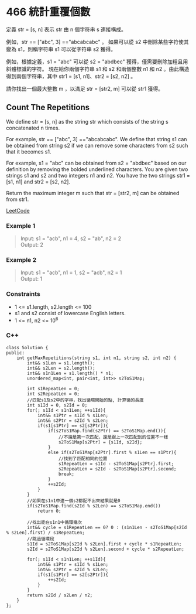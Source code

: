 # 466  統計重覆個數

定義 str = [s, n] 表示 str 由 n 個字符串 s 連接構成。

例如，str == ["abc", 3] =="abcabcabc" 。
如果可以從 s2 中刪除某些字符使其變為 s1，則稱字符串 s1 可以從字符串 s2 獲得。

例如，根據定義，s1 = "abc" 可以從 s2 = "abdbec" 獲得，僅需要刪除加粗且用斜體標識的字符。
現在給你兩個字符串 s1 和 s2 和兩個整數 n1 和 n2 。由此構造得到兩個字符串，其中 str1 = [s1, n1]、str2 = [s2, n2] 。

請你找出一個最大整數 m ，以滿足 str = [str2, m] 可以從 str1 獲得。

##  Count The Repetitions

We define str = [s, n] as the string str which consists of the string s concatenated n times.

For example, str == ["abc", 3] =="abcabcabc".
We define that string s1 can be obtained from string s2 if we can remove some characters from s2 such that it becomes s1.

For example, s1 = "abc" can be obtained from s2 = "abdbec" based on our definition by removing the bolded underlined characters.
You are given two strings s1 and s2 and two integers n1 and n2. You have the two strings str1 = [s1, n1] and str2 = [s2, n2].

Return the maximum integer m such that str = [str2, m] can be obtained from str1.

[LeetCode](https://leetcode.cn/problems/count-the-repetitions/)

### Example 1

> Input: s1 = "acb", n1 = 4, s2 = "ab", n2 = 2  
Output: 2

### Example 2

> Input: s1 = "acb", n1 = 1, s2 = "acb", n2 = 1  
Output: 1  

### Constraints

* 1 <= s1.length, s2.length <= 100
* s1 and s2 consist of lowercase English letters.
* 1 <= n1, n2 <= 10<sup>6</sup>
 


### C++ 

```
class Solution {
public:
    int getMaxRepetitions(string s1, int n1, string s2, int n2) {
        int&& s1Len = s1.length();
        int&& s2Len = s2.length();
        int&& s1n1Len = s1.length() * n1;
        unordered_map<int, pair<int, int>> s2ToS1Map;
        
        int s1RepeatLen = 0;
        int s2RepeatLen = 0;
        //匹配s1及s2中的字串，找出循環開始的點, 計算循的長度
        int s1Id = 0, s2Id = 0;
        for(; s1Id < s1n1Len; ++s1Id){
            int&& s1Ptr = s1Id % s1Len;
            int&& s2Ptr = s2Id % s2Len;
            if(s1[s1Ptr] == s2[s2Ptr]){
                if(s2ToS1Map.find(s2Ptr) == s2ToS1Map.end()){
                    //不論是第一次匹配，還是跟上一次匹配到的位置不一樣
                    s2ToS1Map[s2Ptr] = {s1Id, s2Id};
                }
                else if(s2ToS1Map[s2Ptr].first % s1Len == s1Ptr){
                    //找到了匹配相同的位置
                    s1RepeatLen = s1Id - s2ToS1Map[s2Ptr].first;
                    s2RepeatLen = s2Id - s2ToS1Map[s2Ptr].second;
                    break;
                }
                ++s2Id;
            }
        }
        //如果在s1n1中連一個s2都配不出來結果就是0
        if(s2ToS1Map.find(s2Id % s2Len) == s2ToS1Map.end())
            return 0;
        
        //找出能在s1n1中循環幾次
        int&& cycle = s1RepeatLen == 0? 0 : (s1n1Len - s2ToS1Map[s2Id % s2Len].first) / s1RepeatLen;
        //跳過循環段
        s1Id = s2ToS1Map[s2Id % s2Len].first + cycle * s1RepeatLen;
        s2Id = s2ToS1Map[s2Id % s2Len].second + cycle * s2RepeatLen;

        for(; s1Id < s1n1Len; ++s1Id){
            int&& s1Ptr = s1Id % s1Len;
            int&& s2Ptr = s2Id % s2Len;
            if(s1[s1Ptr] == s2[s2Ptr]){
                ++s2Id;
            }
        }
        return s2Id / s2Len / n2;
    }
};

```